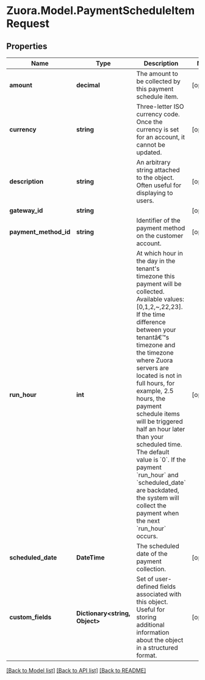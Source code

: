 
# Zuora.Model.PaymentScheduleItemRequest

## Properties

Name | Type | Description | Notes
------------ | ------------- | ------------- | -------------
**amount** | **decimal** | The amount to be collected by this payment schedule item. | [optional] 
**currency** | **string** | Three-letter ISO currency code. Once the currency is set for an account, it cannot be updated. | [optional] 
**description** | **string** | An arbitrary string attached to the object. Often useful for displaying to users. | [optional] 
**gateway_id** | **string** |  | [optional] 
**payment_method_id** | **string** | Identifier of the payment method on the customer account. | [optional] 
**run_hour** | **int** | At which hour in the day in the tenant&#39;s timezone this payment will be collected. Available values:[0,1,2,~,22,23]. If the time difference between your tenantâ€™s timezone and the timezone where Zuora servers are located is not in full hours, for example, 2.5 hours, the payment schedule items will be triggered half an hour later than your scheduled time.       The default value is &#x60;0&#x60;. If the payment &#x60;run_hour&#x60; and &#x60;scheduled_date&#x60; are backdated, the system will collect the payment when the next &#x60;run_hour&#x60; occurs. | [optional] 
**scheduled_date** | **DateTime** | The scheduled date of the payment collection. | [optional] 
**custom_fields** | **Dictionary&lt;string, Object&gt;** | Set of user-defined fields associated with this object. Useful for storing additional information about the object in a structured format. | [optional] 

[[Back to Model list]](../README.md#documentation-for-models)
[[Back to API list]](../README.md#documentation-for-api-endpoints)
[[Back to README]](../README.md)


